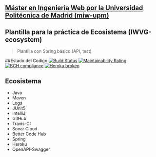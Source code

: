 ## [Máster en Ingeniería Web por la Universidad Politécnica de Madrid (miw-upm)](http://miw.etsisi.upm.es)
## Plantilla para la práctica de Ecosistema (IWVG-ecosystem)
> Plantilla con Spring básico (API, test) 

##Estado del Codigo
[![Build Status](https://travis-ci.org/GameEngineers/iwvg-ecosystem-jorge-garrido.svg?branch=develop)](https://travis-ci.org/GameEngineers/iwvg-ecosystem-jorge-garrido)
[![Maintainability Rating](https://sonarcloud.io/api/project_badges/measure?project=es.upm.miw%3Aiwvg-ecosystem-jorge-garrido&metric=sqale_rating)](https://sonarcloud.io/dashboard?id=es.upm.miw%3Aiwvg-ecosystem-jorge-garrido)
[![BCH compliance](https://bettercodehub.com/edge/badge/GameEngineers/iwvg-ecosystem-jorge-garrido?branch=master)](https://bettercodehub.com/)
[![Heroku broken](https://iwvg-ecosystem-jorge-garrido.herokuapp.com/system/version-badge)](https://iwvg-ecosystem-jorge-garrido.herokuapp.com/swagger-ui.html)

## Ecosistema
* Java
* Maven
* Logs
* JUnit5
* IntelliJ
* GitHub
* Travis-CI
* Sonar Cloud
* Better Code Hub
* Spring
* Heroku
* OpenAPI-Swagger
